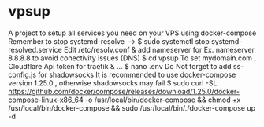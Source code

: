# vpsup
A project to setup all services you need on your VPS using docker-compose
Remember to stop systemd-resolve --> $ sudo systemctl stop systemd-resolved.service
Edit /etc/resolv.conf & add nameserver for Ex. nameserver 8.8.8.8 to avoid conectivity issues (DNS) 
$ cd vpsup
To set mydomain.com , Cloudflare Api token for traefik & ...
$ nano .env
Do Not forget to add ss-config.js for shadowsocks
It is recommended to use docker-compose version 1.25.0 , otherwise shadowsocks may fail
$ sudo curl -SL https://github.com/docker/compose/releases/download/1.25.0/docker-compose-linux-x86_64 -o /usr/local/bin/docker-compose && chmod +x /usr/local/bin/docker-compose && sudo /usr/local/bin/./docker-compose up -d
